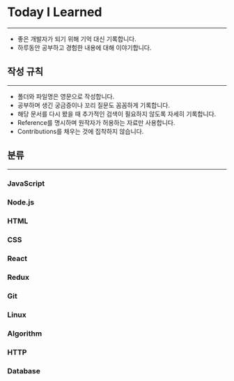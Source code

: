 # Today I Learned

---

- 좋은 개발자가 되기 위해 기억 대신 기록합니다.
- 하루동안 공부하고 경험한 내용에 대해 이야기합니다.

## 작성 규칙

---

- 폴더와 파일명은 영문으로 작성합니다.
- 공부하며 생긴 궁금증이나 꼬리 질문도 꼼꼼하게 기록합니다.
- 해당 문서를 다시 봤을 때 추가적인 검색이 필요하지 않도록 자세히 기록합니다.
- Reference를 명시하며 원작자가 허용하는 자료만 사용합니다.
- Contributions를 채우는 것에 집착하지 않습니다.

## 분류

---

### JavaScript

### Node.js

### HTML

### CSS

### React

### Redux

### Git

### Linux

### Algorithm

### HTTP

### Database
